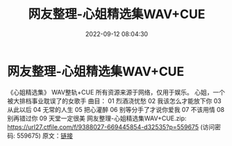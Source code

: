 ﻿---
title: 网友整理-心姐精选集WAV+CUE
date: 2022-09-12 08:04:30
categories: WAV车载音乐、镜像
tags: 华语中文
---
# 网友整理-心姐精选集WAV+CUE

《心姐精选集》
WAV整轨+CUE
所有资源来源于网络，仅用于娱乐。
心姐，一个被大排档事业耽误了的女歌手
曲目：
01 烈酒浇忧愁
02 我该怎么才能放下你
03 从此以后
04 无常的人生
05 把心灌醉
06 别等分手了才说你爱我
07 不该用情
08 别再错过你
09 天堂一定很美
网友整理-心姐精选集WAV+CUE.zip: https://url27.ctfile.com/f/9388027-669445854-d32535?p=559675
(访问密码: 559675)
原文：[链接](https://blog.sina.com.cn/s/blog_1647c7e7601030zd4.html)
